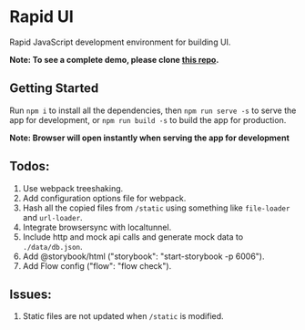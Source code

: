 # Rapid UI

Rapid JavaScript development environment for building UI.

**Note: To see a complete demo, please clone [this repo](https://github.com/nuotron/rapid-ui-demo).**

## Getting Started

Run `npm i` to install all the dependencies,
then `npm run serve -s` to serve the app for development,
or `npm run build -s` to build the app for production.

**Note: Browser will open instantly when serving the app for development**

## Todos:
1. Use webpack treeshaking.
2. Add configuration options file for webpack.
3. Hash all the copied files from `/static` using something like `file-loader` and `url-loader`.
4. Integrate browsersync with localtunnel.
5. Include http and mock api calls and generate mock data to `./data/db.json`.
6. Add @storybook/html ("storybook": "start-storybook -p 6006").
7. Add Flow config ("flow": "flow check").

## Issues:
1. Static files are not updated when `/static` is modified.
